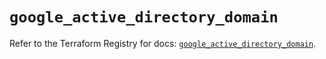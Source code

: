 # `google_active_directory_domain`

Refer to the Terraform Registry for docs: [`google_active_directory_domain`](https://registry.terraform.io/providers/hashicorp/google/6.21.0/docs/resources/active_directory_domain).

